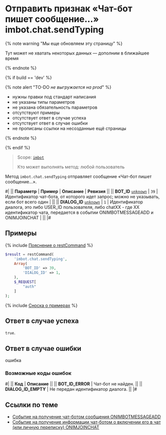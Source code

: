 # Отправить признак «Чат-бот пишет сообщение...» imbot.chat.sendTyping

{% note warning "Мы еще обновляем эту страницу" %}

Тут может не хватать некоторых данных — дополним в ближайшее время

{% endnote %}

{% if build == 'dev' %}

{% note alert "TO-DO _не выгружается на prod_" %}

- нужны правки под стандарт написания
- не указаны типы параметров
- не указана обязательность параметров
- отсутствуют примеры
- отсутствует ответ в случае успеха
- отсутствует ответ в случае ошибки
- не прописаны ссылки на несозданные ещё страницы

{% endnote %}

{% endif %}

> Scope: [`imbot`](../../scopes/permissions.md)
>
> Кто может выполнять метод: любой пользователь

Метод `imbot.chat.sendTyping` отправляет сообщение «Чат-бот пишет сообщение...».

#|
|| **Параметр** | **Пример** | **Описание** | **Ревизия** ||
|| **BOT_ID**
[`unknown`](../../data-types.md) | `39` | Идентификатор чат-бота, от которого идет запрос; можно не указывать, если бот всего один | ||
|| **DIALOG_ID**
[`unknown`](../../data-types.md) | `1` | Идентификатор диалога, это либо USER_ID пользователя, либо chatXX - где XX идентификатор чата, передается в событии ONIMBOTMESSAGEADD и ONIMJOINCHAT | ||
|#

## Примеры

{% include [Пояснение о restCommand](../_includes/rest-command.md) %}

```php
$result = restCommand(
    'imbot.chat.sendTyping',
    Array(
        'BOT_ID' => 39,
        'DIALOG_ID' => 1,
    ),
    $_REQUEST[
        "auth"
    ]
);
```

{% include [Сноска о примерах](../../../_includes/examples.md) %}

## Ответ в случае успеха

`true`.

## Ответ в случае ошибки

ошибка

### Возможные коды ошибок

#|
|| **Код** | **Описание** ||
|| **BOT_ID_ERROR** | Чат-бот не найден. ||
|| **DIALOG_ID_EMPTY** | Не передан идентификатор диалога. ||
|#

## Ссылки по теме

- [Событие на получение чат-ботом сообщения ONIMBOTMESSAGEADD](/learning/course/index.php?COURSE_ID=93&LESSON_ID=7881#onimbotmessageadd)
- [Событие на получение информации чат-ботом о включении его в чат (или личную переписку) ONIMJOINCHAT](/learning/course/index.php?COURSE_ID=93&LESSON_ID=7881#onimjoinchat)